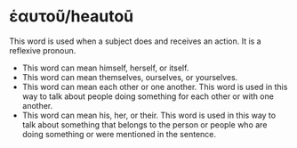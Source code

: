 # ἑαυτοῦ/heautoū
This word is used when a subject does and receives an action. It is a reflexive pronoun. 

* This word can mean himself, herself, or itself.
* This word can mean themselves, ourselves, or yourselves.
* This word can mean each other or one another. This word is used in this way to talk about people doing something for each other or with one another. 
* This word can mean his, her, or their. This word is used in this way to talk about something that belongs to the person or people who are doing something or were mentioned in the sentence.

